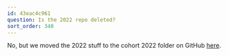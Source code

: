 ```yaml
---
id: 43eac4c961
question: Is the 2022 repo deleted?
sort_order: 340
---
```


No, but we moved the 2022 stuff to the cohort 2022 folder on GitHub [here](https://github.com/DataTalksClub/data-engineering-zoomcamp/tree/main/cohorts/2022).